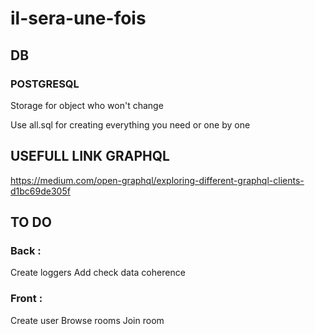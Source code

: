 # il-sera-une-fois

## DB ##

### POSTGRESQL ###

Storage for object who won't change

Use all.sql for creating everything you need or one by one

## USEFULL LINK GRAPHQL ##

https://medium.com/open-graphql/exploring-different-graphql-clients-d1bc69de305f

## TO DO ##

### Back : ###

Create loggers
Add check data coherence

### Front : ###

Create user
Browse rooms
Join room
